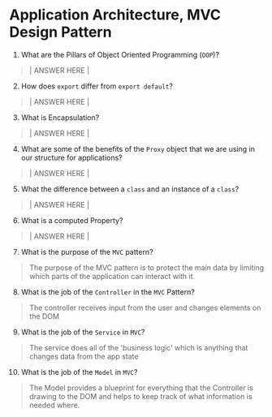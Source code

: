 # Application Architecture, MVC Design Pattern
01. What are the Pillars of Object Oriented Programming (`OOP`)?
  
  > | ANSWER HERE |

02. How does `export` differ from `export default`?
  
  > | ANSWER HERE |

03. What is Encapsulation?
  
  > | ANSWER HERE |

04. What are some of the benefits of the `Proxy` object that we are using in our structure for applications?
  
  > | ANSWER HERE |

05. What the difference between a `class` and an instance of a `class`?
  
  > | ANSWER HERE |

06. What is a computed Property?
  
  > | ANSWER HERE |

07. What is the purpose of the `MVC` pattern?
  
  > The purpose of the MVC pattern is to protect the main data by limiting which parts of the application can interact with it.

08. What is the job of the `Controller` in the `MVC` Pattern?
  
  > The controller receives input from the user and changes elements on the DOM

09. What is the job of the `Service` in `MVC`?
  
  > The service does all of the 'business logic' which is anything that changes data from the app state

10. What is the job of the `Model` in `MVC`?
  
  > The Model provides a blueprint for everything that the Controller is drawing to the DOM and helps to keep track of what information is needed where.
